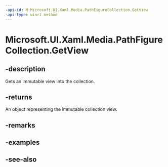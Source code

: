 ```yaml
---
-api-id: M:Microsoft.UI.Xaml.Media.PathFigureCollection.GetView
-api-type: winrt method
---
```


<!-- Method syntax
public Windows.Foundation.Collections.IVectorView<Windows.UI.Xaml.Media.PathFigure> GetView()
-->

# Microsoft.UI.Xaml.Media.PathFigureCollection.GetView

## -description
Gets an immutable view into the collection.

## -returns
An object representing the immutable collection view.

## -remarks

## -examples

## -see-also
